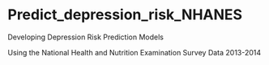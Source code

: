 # Predict_depression_risk_NHANES
Developing Depression Risk Prediction Models

Using the National Health and Nutrition Examination Survey Data 2013-2014
